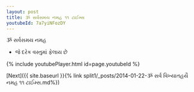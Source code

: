 ```yaml
---
layout: post
title: ૐ સર્વસમય નમહ ૧૧ ટાઈમ્સ
youtubeId: 7a7yiNFozDY
---
```

 
 
 ૐ સર્વસમય નમહ  
 
 -  જે દરેક વસ્તુમાં ફેલાય છે 
 
  
 
  
 
 
 
 
 
 


{% include youtubePlayer.html id=page.youtubeId %}
 
[Next]({{ site.baseurl }}{% link  split1/_posts/2014-01-22-ૐ સર્વ વિખ્યાતહયૈ નમહ ૧૧ ટાઈમ્સ.md%})
 
